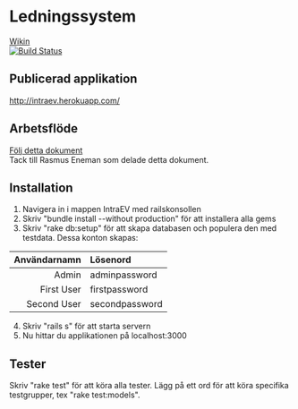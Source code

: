 # Ledningssystem
[Wikin](https://github.com/ev-konsult/ledningssystem/wiki)  
[![Build Status](https://travis-ci.org/ev-konsult/ledningssystem.svg?branch=master)](https://travis-ci.org/ev-konsult/ledningssystem)

## Publicerad applikation

http://intraev.herokuapp.com/

## Arbetsflöde
[Följ detta dokument](https://docs.google.com/document/d/1HEOjPrNU2Y5KXCUPT_Sb9oeAtMeMfUrbswxkRRi-7f8/edit?pref=2&pli=1)  
Tack till Rasmus Eneman som delade detta dokument.

## Installation

1. Navigera in i mappen IntraEV med railskonsollen 
2. Skriv "bundle install --without production" för att installera alla gems
3. Skriv "rake db:setup" för att skapa databasen och populera den med testdata. Dessa konton skapas:
 
| Användarnamn | Lösenord |
|----:|:-------|
| Admin | adminpassword |
| First User | firstpassword |
| Second User | secondpassword |

4. Skriv "rails s" för att starta servern
5. Nu hittar du applikationen på localhost:3000
  
## Tester

Skriv "rake test" för att köra alla tester. Lägg på ett ord för att köra specifika testgrupper, tex "rake test:models".
